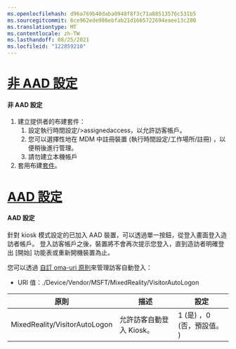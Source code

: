 ```yaml
---
ms.openlocfilehash: d96a769b40daba0948f8f3c71a88513576c531b5
ms.sourcegitcommit: 6ce962ede986ebfab21d1665722694eaee13c280
ms.translationtype: MT
ms.contentlocale: zh-TW
ms.lasthandoff: 08/25/2021
ms.locfileid: "122859210"
---
```

# <a name="non-aad-configuration"></a>[非 AAD 設定](#tab/nonaadlogon)

#### <a name="non-aad-configuration"></a>非 AAD 設定

1. 建立提供者的布建套件：
    1. 設定執行時間設定/>assignedaccess，以允許訪客帳戶。
    1. 您可以選擇性地在 MDM 中註冊裝置 (執行時間設定/工作場所/註冊) ，以便稍後進行管理。
    1. 請勿建立本機帳戶
2. 套用布建[套件](../hololens-provisioning.md)。

# <a name="aad-configuration"></a>[AAD 設定](#tab/aadlogon)

#### <a name="aad-configuration"></a>AAD 設定

針對 kiosk 模式設定的已加入 AAD 裝置，可以透過單一按鈕，從登入畫面登入造訪者帳戶。 登入訪客帳戶之後，裝置將不會再次提示您登入，直到造訪者明確登出 [開始] 功能表或重新開機裝置為止。

您可以透過 [自訂 oma-uri 原則](/mem/intune/configuration/custom-settings-windows-10)來管理訪客自動登入：

- URI 值：./Device/Vendor/MSFT/MixedReality/VisitorAutoLogon

| 原則 | 描述 | 設定 |
| --------------------------- | ------------- | -------------------- |
| MixedReality/VisitorAutoLogon | 允許訪客自動登入 Kiosk。 | 1 (是) ，0 (否，預設值。 )  |